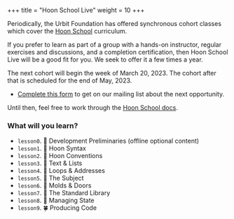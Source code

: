 +++
title = "Hoon School Live"
weight = 10
+++

Periodically, the Urbit Foundation has offered synchronous cohort classes which
cover the [Hoon School](/guides/core/hoon-school) curriculum.

If you prefer to learn as part of a group with a hands-on instructor, regular
exercises and discussions, and a completion certification, then Hoon School Live
will be a good fit for you.  We seek to offer it a few times a year.

The next cohort will begin the week of March 20, 2023.  The cohort after that is
scheduled for the end of May, 2023.

- [Complete this form](https://forms.gle/kgiPckuHaVtJng9r5) to get on our
  mailing list about the next opportunity.

Until then, feel free to work through the [Hoon School
docs](/guides/core/hoon-school).


###  What will you learn?

- `lesson0`.  🌱 Development Preliminaries (offline optional content)
- `lesson1`.  🌺 Hoon Syntax
- `lesson2`.  🌿 Hoon Conventions
- `lesson3`.  🌵 Text & Lists
- `lesson4`.  🌳 Loops & Addresses
- `lesson5`.  🌻 The Subject
- `lesson6`.  🍁 Molds & Doors
- `lesson7`.  🌹 The Standard Library
- `lesson8`.  🌲 Managing State
- `lesson9`.  🍀 Producing Code
